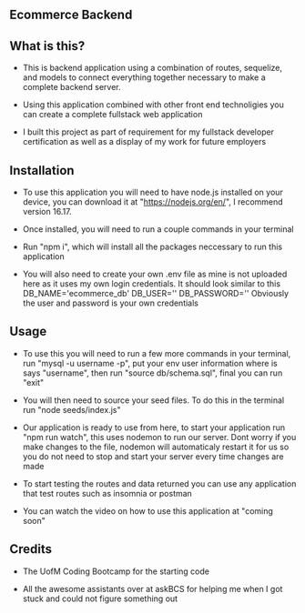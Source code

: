 ## Ecommerce Backend 

## What is this?
- This is backend application using a combination of routes, sequelize, and models to connect everything together necessary to make a complete backend server. 

- Using this application combined with other front end technoligies you can create a complete fullstack web application

- I built this project as part of requirement for my fullstack developer certification as well as a display of my work for future employers

## Installation
- To use this application you will need to have node.js installed on your device, you can download it at "https://nodejs.org/en/", I recommend version 16.17.

- Once installed, you will need to run a couple commands in your terminal
- Run "npm i", which will install all the packages neccessary to run this application

- You will also need to create your own .env file as mine is not uploaded here as it uses my own login credentials. It should look similar to this 
DB_NAME='ecommerce_db'
DB_USER=''
DB_PASSWORD=''
Obviously the user and password is your own credentials

## Usage
- To use this you will need to run a few more commands in your terminal, run 
"mysql -u username -p", put your env user information where is says "username", then run "source db/schema.sql", final you can run "exit"

- You will then need to source your seed files. To do this in the terminal run "node seeds/index.js"

- Our application is ready to use from here, to start your application run "npm run watch", this uses nodemon to run our server. Dont worry if you make changes to the file, nodemon will automaticaly restart it for us so you do not need to stop and start your server every time changes are made

- To start testing the routes and data returned you can use any application that test routes such as insomnia or postman

- You can watch the video on how to use this application at "coming soon"

## Credits
- The UofM Coding Bootcamp for the starting code

- All the awesome assistants over at askBCS for helping me when I got stuck and could not figure something out





